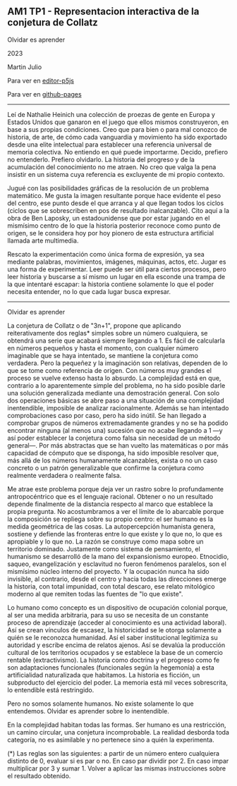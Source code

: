 ## AM1 TP1 - Representacion interactiva de la conjetura de Collatz

Olvidar es aprender

2023

Martin Julio

Para ver en <a href="https://editor.p5js.org/martin_julio/sketches/dw8EZzpSH" target="_blank" rel="noopener">editor-p5js</a>

Para ver en <a href="https://mj-una.github.io/am1-tp1-collatz/" target="_blank" rel="noopener">github-pages</a>
_______________________________________________________


Leí de Nathalie Heinich una colección de proezas de gente en Europa y Estados Unidos que ganaron en el juego que ellos mismos construyeron, en base a sus propias condiciones. Creo que para bien o para mal  conozco de historia, de arte, de cómo cada vanguardia y movimiento ha sido exportado desde una elite intelectual para establecer una referencia universal de memoria colectiva. No entiendo en qué puede importarme. Decido, prefiero no entenderlo. Prefiero olvidarlo. La historia del progreso y de la acumulación del conocimiento no me atraen. No creo que valga la pena insistir en un sistema cuya referencia es excluyente de mi propio contexto.

Jugué con las posibilidades gráficas de la resolución de un problema matemático. Me gusta la imagen resultante porque hace evidente el peso del centro, ese punto desde el que arranca y al que llegan todos los ciclos (ciclos que se sobrescriben en pos de resultado inalcanzable). Cito aquí a la obra de Ben Laposky, un estadounidense que por estar jugando en el mismísimo centro de lo que la historia posterior reconoce como punto de origen, se le considera hoy por hoy pionero de esta estructura artificial llamada arte multimedia.

Rescato la experimentación como única forma de expresión, ya sea mediante palabras, movimientos, imágenes, máquinas, actos, etc. Jugar es una forma de experimentar. Leer puede ser útil para ciertos procesos, pero leer historia y buscarse a sí mismo un lugar en ella esconde una trampa de la que intentaré escapar: la historia contiene solamente lo que el poder necesita entender, no lo que cada lugar busca expresar. 

_______________________________________________________


Olvidar es aprender

La conjetura de Collatz o de "3n+1", propone que aplicando reiterativamente dos reglas* simples sobre un número cualquiera, se obtendrá una serie que acabará siempre llegando a 1. Es fácil de calcularla en números pequeños y hasta el momento, con cualquier número imaginable que se haya intentado, se mantiene la conjetura como verdadera. Pero la pequeñez y la imaginación son relativas, dependen de lo que se tome como referencia de origen. Con números muy grandes el proceso se vuelve extenso hasta lo absurdo. La complejidad está en que, contrario a lo aparentemente simple del problema, no ha sido posible darle una solución generalizada mediante una demostración general. Con solo dos operaciones básicas se abre paso a una situación de una complejidad inentendible, imposible de analizar racionalmente. Además se han intentado comprobaciones caso por caso, pero ha sido inútil. Se han llegado a comprobar grupos de números extremadamente grandes y no se ha podido encontrar ninguna (al menos una) sucesión que no acabe llegando a 1 —y así poder establecer la conjetura como falsa sin necesidad de un método general—. Por más abstractas que se han vuelto las matemáticas o por más capacidad de cómputo que se disponga, ha sido imposible resolver que, más allá de los números humanamente alcanzables, exista o no un caso concreto o un patrón generalizable que confirme la conjetura como realmente verdadera o realmente falsa. 

Me atrae este problema porque deja ver un rastro sobre lo profundamente antropocéntrico que es el lenguaje racional. Obtener o no un resultado depende finalmente de la distancia respecto al marco que establece la propia pregunta. No acostumbramos a ver el límite de lo abarcable porque la composición se repliega sobre su propio centro: el ser humano es la medida geométrica de las cosas. La autopercepción humanista genera, sostiene y defiende las fronteras entre lo que existe y lo que no, lo que es apropiable y lo que no. La razón se construye como mapa sobre un territorio dominado. Justamente como sistema de pensamiento, el humanismo se desarrolló de la mano del expansionismo europeo. Etnocidio, saqueo, evangelización y esclavitud no fueron fenómenos paralelos, son el mismísimo núcleo interno del proyecto. Y la ocupación nunca ha sido invisible, al contrario, desde el centro y hacia todas las direcciones emerge la historia, con total impunidad, con total descaro, ese relato mitológico moderno al que remiten todas las fuentes de "lo que existe".

Lo humano como concepto es un dispositivo de ocupación colonial porque, al ser una medida arbitraria, para su uso se necesita de un constante proceso de aprendizaje (acceder al conocimiento es una actividad laboral). Así se crean vínculos de escasez, la historicidad se le otorga solamente a quién se le reconozca humanidad. Así el saber institucional legitimiza su autoridad y escribe encima de relatos ajenos. Así se devalúa la producción cultural de los territorios ocupados y se establece la base de un comercio rentable (extractivismo). La historia como doctrina y el progreso como fe son adaptaciones funcionales (funcionales según la hegemonía) a esta artificialidad naturalizada que habitamos. La historia es ficción, un subproducto del ejercicio del poder. La memoria está mil veces sobrescrita, lo entendible está restringido.

Pero no somos solamente humanos. No existe solamente lo que entendemos. Olvidar es aprender sobre lo inentendible.

En la complejidad habitan todas las formas. Ser humano es una restricción, un camino circular, una conjetura incomprobable. La realidad desborda toda categoría, no es asimilable y no pertenece sino a quién la experimenta.



(*) Las reglas son las siguientes: a partir de un número entero cualquiera distinto de 0, evaluar si es par o no. En caso par dividir por 2. En caso impar multiplicar por 3 y sumar 1. Volver a aplicar las mismas instrucciones sobre el resultado obtenido.

